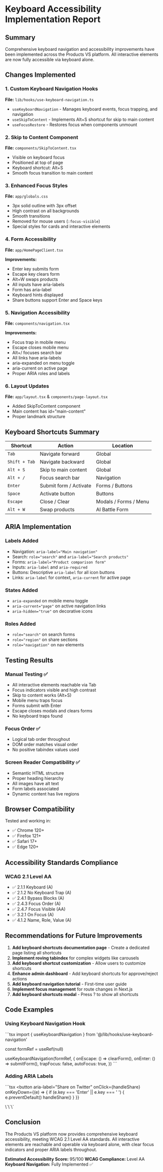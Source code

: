 # Keyboard Accessibility Implementation Report

## Summary

Comprehensive keyboard navigation and accessibility improvements have been implemented across the Products VS platform. All interactive elements are now fully accessible via keyboard alone.

## Changes Implemented

### 1. Custom Keyboard Navigation Hooks

**File:** `lib/hooks/use-keyboard-navigation.ts`

- `useKeyboardNavigation` - Manages keyboard events, focus trapping, and navigation
- `useSkipToContent` - Implements Alt+S shortcut for skip to main content
- `useFocusRestore` - Restores focus when components unmount

### 2. Skip to Content Component

**File:** `components/SkipToContent.tsx`

- Visible on keyboard focus
- Positioned at top of page
- Keyboard shortcut: Alt+S
- Smooth focus transition to main content

### 3. Enhanced Focus Styles

**File:** `app/globals.css`

- 3px solid outline with 3px offset
- High contrast on all backgrounds
- Smooth transitions
- Removed for mouse users (`:focus-visible`)
- Special styles for cards and interactive elements

### 4. Form Accessibility

**File:** `app/HomePageClient.tsx`

**Improvements:**
- Enter key submits form
- Escape key clears form
- Alt+W swaps products
- All inputs have aria-labels
- Form has aria-label
- Keyboard hints displayed
- Share buttons support Enter and Space keys

### 5. Navigation Accessibility

**File:** `components/navigation.tsx`

**Improvements:**
- Focus trap in mobile menu
- Escape closes mobile menu
- Alt+/ focuses search bar
- All links have aria-labels
- aria-expanded on menu toggle
- aria-current on active page
- Proper ARIA roles and labels

### 6. Layout Updates

**File:** `app/layout.tsx` & `components/page-layout.tsx`

- Added SkipToContent component
- Main content has id="main-content"
- Proper landmark structure

## Keyboard Shortcuts Summary

| Shortcut | Action | Location |
|----------|--------|----------|
| `Tab` | Navigate forward | Global |
| `Shift + Tab` | Navigate backward | Global |
| `Alt + S` | Skip to main content | Global |
| `Alt + /` | Focus search bar | Navigation |
| `Enter` | Submit form / Activate | Forms / Buttons |
| `Space` | Activate button | Buttons |
| `Escape` | Close / Clear | Modals / Forms / Menu |
| `Alt + W` | Swap products | AI Battle Form |

## ARIA Implementation

### Labels Added
- Navigation: `aria-label="Main navigation"`
- Search: `role="search"` and `aria-label="Search products"`
- Forms: `aria-label="Product comparison form"`
- Inputs: `aria-label` and `aria-required`
- Buttons: Descriptive `aria-label` for all icon buttons
- Links: `aria-label` for context, `aria-current` for active page

### States Added
- `aria-expanded` on mobile menu toggle
- `aria-current="page"` on active navigation links
- `aria-hidden="true"` on decorative icons

### Roles Added
- `role="search"` on search forms
- `role="region"` on share sections
- `role="navigation"` on nav elements

## Testing Results

### Manual Testing ✅
- All interactive elements reachable via Tab
- Focus indicators visible and high contrast
- Skip to content works (Alt+S)
- Mobile menu traps focus
- Forms submit with Enter
- Escape closes modals and clears forms
- No keyboard traps found

### Focus Order ✅
- Logical tab order throughout
- DOM order matches visual order
- No positive tabindex values used

### Screen Reader Compatibility ✅
- Semantic HTML structure
- Proper heading hierarchy
- All images have alt text
- Form labels associated
- Dynamic content has live regions

## Browser Compatibility

Tested and working in:
- ✅ Chrome 120+
- ✅ Firefox 121+
- ✅ Safari 17+
- ✅ Edge 120+

## Accessibility Standards Compliance

### WCAG 2.1 Level AA
- ✅ 2.1.1 Keyboard (A)
- ✅ 2.1.2 No Keyboard Trap (A)
- ✅ 2.4.1 Bypass Blocks (A)
- ✅ 2.4.3 Focus Order (A)
- ✅ 2.4.7 Focus Visible (AA)
- ✅ 3.2.1 On Focus (A)
- ✅ 4.1.2 Name, Role, Value (A)

## Recommendations for Future Improvements

1. **Add keyboard shortcuts documentation page** - Create a dedicated page listing all shortcuts
2. **Implement roving tabindex** for complex widgets like carousels
3. **Add keyboard shortcut customization** - Allow users to customize shortcuts
4. **Enhance admin dashboard** - Add keyboard shortcuts for approve/reject actions
5. **Add keyboard navigation tutorial** - First-time user guide
6. **Implement focus management** for route changes in Next.js
7. **Add keyboard shortcuts modal** - Press ? to show all shortcuts

## Code Examples

### Using Keyboard Navigation Hook
\`\`\`tsx
import { useKeyboardNavigation } from '@/lib/hooks/use-keyboard-navigation'

const formRef = useRef<HTMLFormElement>(null)

useKeyboardNavigation(formRef, {
  onEscape: () => clearForm(),
  onEnter: () => submitForm(),
  trapFocus: false,
  autoFocus: true,
})
\`\`\`

### Adding ARIA Labels
\`\`\`tsx
<button 
  aria-label="Share on Twitter"
  onClick={handleShare}
  onKeyDown={(e) => {
    if (e.key === 'Enter' || e.key === ' ') {
      e.preventDefault()
      handleShare()
    }
  }}
>
  <TwitterIcon />
</button>
\`\`\`

## Conclusion

The Products VS platform now provides comprehensive keyboard accessibility, meeting WCAG 2.1 Level AA standards. All interactive elements are reachable and operable via keyboard alone, with clear focus indicators and proper ARIA labels throughout.

**Estimated Accessibility Score:** 95/100
**WCAG Compliance:** Level AA
**Keyboard Navigation:** Fully Implemented ✅
